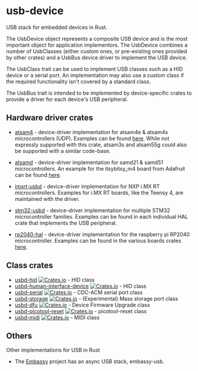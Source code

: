 usb-device
==========

USB stack for embedded devices in Rust.

The UsbDevice object represents a composite USB device and is the most important object for
application implementors. The UsbDevice combines a number of UsbClasses (either custom ones, or
pre-existing ones provided by other crates) and a UsbBus device driver to implement the USB device.

The UsbClass trait can be used to implement USB classes such as a HID device or a serial port. An
implementation may also use a custom class if the required functionality isn't covered by a standard
class.

The UsbBus trait is intended to be implemented by device-specific crates to provide a driver for
each device's USB peripheral.

Hardware driver crates
----------------------

* [atsam4](https://github.com/atsam-rs/atsam4-hal) - device-driver implementation for atsam4e & atsam4s microcontrollers (UDP). Examples can be found [here](https://github.com/atsam-rs/sam_xplained). While not expressly supported with this crate, atsam3s and atsam55g could also be supported with a similar code-base.

* [atsamd](https://github.com/atsamd-rs/atsamd) - device-driver implementation for samd21 & samd51 microcontrollers. An example for the
  itsybitsy_m4 board from Adafruit can be found [here](https://github.com/atsamd-rs/atsamd/blob/master/boards/itsybitsy_m4/examples/usb_serial.rs).

* [imxrt-usbd](https://github.com/imxrt-rs/imxrt-usbd) - device-driver implementation for NXP i.MX RT microcontrollers. Examples for
  i.MX RT boards, like the Teensy 4, are maintained with the driver.

* [stm32-usbd](https://github.com/stm32-rs/stm32-usbd) - device-driver implementation for multiple STM32 microcontroller families.
  Examples can be found in each individual HAL crate that implements the USB peripheral.

* [rp2040-hal](https://github.com/rp-rs/rp-hal) - device-driver implementation for the raspberry pi RP2040 microcontroller. Examples can be found
  in the various boards crates [here](https://github.com/rp-rs/rp-hal-boards).

Class crates
------------

* [usbd-hid](https://github.com/twitchyliquid64/usbd-hid) [![Crates.io](https://img.shields.io/crates/v/usbd-hid.svg)](https://crates.io/crates/usbd-hid) - HID class
* [usbd-human-interface-device](https://github.com/dlkj/usbd-human-interface-device) [![Crates.io](https://img.shields.io/crates/v/usbd-human-interface-device.svg)](https://crates.io/crates/usbd-human-interface-device) - HID class
* [usbd-serial](https://github.com/rust-embedded-community/usbd-serial) [![Crates.io](https://img.shields.io/crates/v/usbd-serial.svg)](https://crates.io/crates/usbd-serial) - CDC-ACM serial port class
* [usbd-storage](https://github.com/apohrebniak/usbd-storage) [![Crates.io](https://img.shields.io/crates/v/usbd-storage.svg)](https://crates.io/crates/usbd-storage) - (Experimental) Mass storage port class
* [usbd-dfu](https://github.com/vitalyvb/usbd-dfu) [![Crates.io](https://img.shields.io/crates/v/usbd-dfu.svg)](https://crates.io/crates/usbd-dfu) - Device Firmware Upgrade class
* [usbd-picotool-reset](https://github.com/ithinuel/usbd-picotool-reset) [![Crates.io](https://img.shields.io/crates/v/usbd-picotool-reset.svg)](https://crates.io/crates/usbd-picotool-reset) - picotool-reset class
* [usbd-midi](https://github.com/rust-embedded-community/usbd-midi) [![Crates.io](https://img.shields.io/crates/v/usbd-midi.svg)](https://crates.io/crates/usbd-midi) - MIDI class

Others
------

Other implementations for USB in Rust

* The [Embassy](https://github.com/embassy-rs/embassy) project has an async USB stack, embassy-usb.
